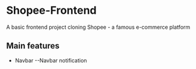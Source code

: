 # Shopee-Frontend
 A basic frontend project cloning Shopee - a famous e-commerce platform

## Main features
- Navbar
--Navbar notification